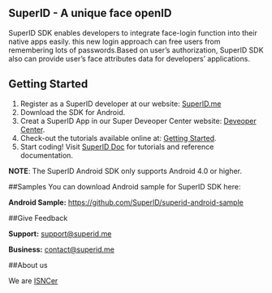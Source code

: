 ## SuperID - A unique face openID


SuperID SDK enables developers to integrate face-login function into their native apps easily. this new login approach can free users from remembering lots of passwords.Based on user’s authorization, SuperID SDK also can provide user’s face attributes data for developers’ applications. 



## Getting Started

1. Register as a SuperID developer at our website: [SuperID.me](http://superid.me)
2. Download the SDK for Android.
3. Creat a SuperID App in our Super Deveoper Center website: [Deveoper Center](http://www.superid.me/developer/index.html).
4. Check-out the tutorials available online at: [Getting Started](http://www.superid.me/developer/document-home-android.html).
6. Start coding! Visit [SuperID Doc](http://www.superid.me/developer/document-android/android_quickstart.html) for tutorials and reference documentation.

**NOTE**: The SuperID Android SDK only supports Android 4.0 or higher. 


##Samples
You can download Android sample for SuperID SDK here:

**Android Sample:**   https://github.com/SuperID/superid-android-sample


  
##Give Feedback

**Support:**  support@superid.me

**Business:** contact@superid.me

##About us

We are [ISNCer](http://superid.me/team.html)

